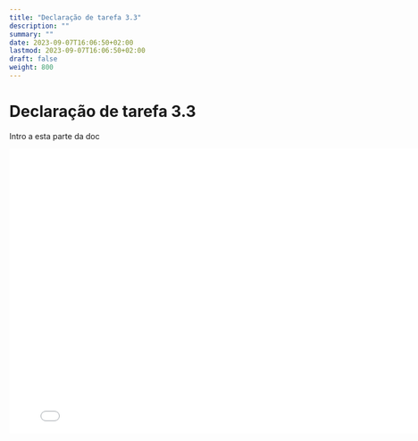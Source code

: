 ```yaml
---
title: "Declaração de tarefa 3.3"
description: ""
summary: ""
date: 2023-09-07T16:06:50+02:00
lastmod: 2023-09-07T16:06:50+02:00
draft: false
weight: 800
---
```


# Declaração de tarefa 3.3

Intro a esta parte da doc

<iframe src="../../../pdfs/Semana6.pdf" frameborder="0" width="800" height="510"></iframe>
